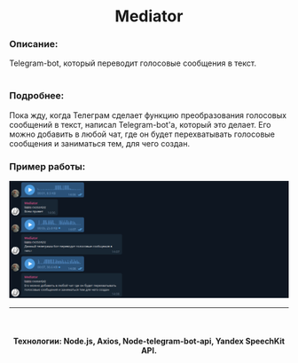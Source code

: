 # <div align="center">Mediator</div>

<h3>Описание:</h3>
Telegram-bot, который переводит голосовые сообщения в текст.
<br>
<br>

<h3>Подробнее:</h3>
Пока жду, когда Телеграм сделает функцию преобразования голосовых сообщений в текст, написал Telegram-bot'а, который это делает. Его можно добавить в любой чат, где он будет перехватывать голосовые сообщения и заниматься тем, для чего создан.
<h3>Пример работы:</h3>

![mediator](https://github.com/Dreamross/Mediator/blob/main/public/images/mediator.jpg)

<hr>
<br>
<h4 align="center">Технологии:
Node.js, Axios, Node-telegram-bot-api, Yandex SpeechKit API.</h4>
